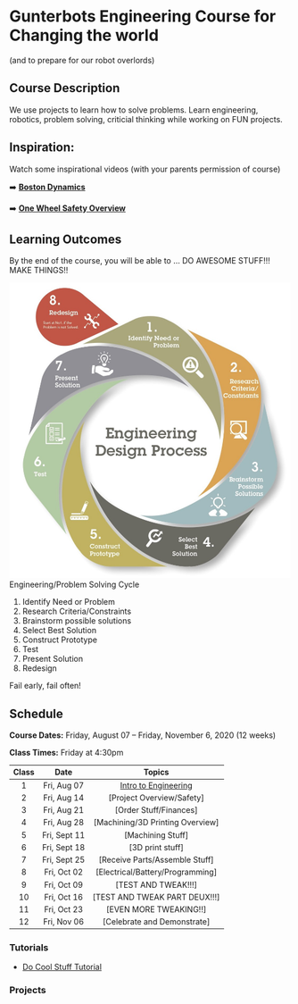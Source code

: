 # Gunterbots Engineering Course for Changing the world
(and to prepare for our robot overlords)

## Course Description

We use projects to learn how to solve problems.  Learn engineering, robotics, problem solving, criticial thinking while working on FUN projects.

## Inspiration:  
Watch some inspirational videos (with your parents permission of course)

➡️ [**Boston Dynamics**](https://www.youtube.com/watch?v=3OKZ_n8QW4wl ':ignore')

➡️ [**One Wheel Safety Overview**](https://youtu.be/Ys3ivCUxIvY ':ignore')


## Learning Outcomes

By the end of the course, you will be able to ...
DO AWESOME STUFF!!! MAKE THINGS!!


![Image of Engineering Design Circle](https://github.com/wegunterjr/gunterBotsEngineeringCourse/blob/master/engineeringDesignProcess.png)
Engineering/Problem Solving Cycle
1. Identify Need or Problem
1. Research Criteria/Constraints
1. Brainstorm possible solutions
1. Select Best Solution
1. Construct Prototype
1. Test
1. Present Solution
1. Redesign

Fail early, fail often!   

## Schedule

**Course Dates:** Friday, August 07 – Friday, November 6, 2020 (12 weeks)

**Class Times:** Friday at 4:30pm

| Class |          Date          |                 Topics                  |
|:-----:|:----------------------:|:---------------------------------------:|
|  1 |  Fri, Aug 07               | [Intro to Engineering] |
|  2 |  Fri, Aug 14               | [Project Overview/Safety] |
|  3 |  Fri, Aug 21               | [Order Stuff/Finances] |
|  4 |  Fri, Aug 28               | [Machining/3D Printing Overview] |
|  5 |  Fri, Sept 11              | [Machining Stuff] |
|  6 |  Fri, Sept 18              | [3D print stuff] |
|  7 |  Fri, Sept 25              | [Receive Parts/Assemble Stuff] |
|  8 |  Fri, Oct 02               | [Electrical/Battery/Programming] |
|  9 |  Fri, Oct 09               | [TEST AND TWEAK!!!] |
| 10 |  Fri, Oct 16               | [TEST AND TWEAK PART DEUX!!!] |
| 11 |  Fri, Oct 23               | [EVEN MORE TWEAKING!!] |
| 12 |  Fri, Nov 06               | [Celebrate and Demonstrate] |

[Intro to Engineering]: Lessons/Lesson1.md

### Tutorials

- [Do Cool Stuff Tutorial]()

### Projects


